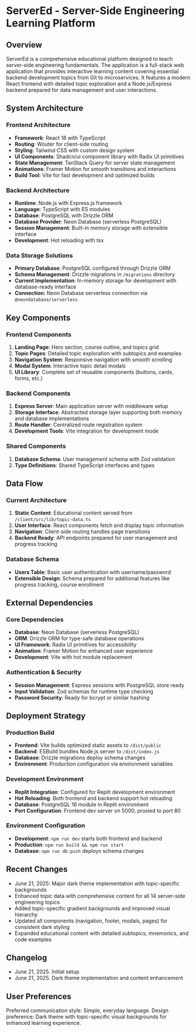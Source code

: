 # ServerEd - Server-Side Engineering Learning Platform

## Overview

ServerEd is a comprehensive educational platform designed to teach server-side engineering fundamentals. The application is a full-stack web application that provides interactive learning content covering essential backend development topics from Git to microservices. It features a modern React frontend with detailed topic exploration and a Node.js/Express backend prepared for data management and user interactions.

## System Architecture

### Frontend Architecture
- **Framework**: React 18 with TypeScript
- **Routing**: Wouter for client-side routing
- **Styling**: Tailwind CSS with custom design system
- **UI Components**: Shadcn/ui component library with Radix UI primitives
- **State Management**: TanStack Query for server state management
- **Animations**: Framer Motion for smooth transitions and interactions
- **Build Tool**: Vite for fast development and optimized builds

### Backend Architecture
- **Runtime**: Node.js with Express.js framework
- **Language**: TypeScript with ES modules
- **Database**: PostgreSQL with Drizzle ORM
- **Database Provider**: Neon Database (serverless PostgreSQL)
- **Session Management**: Built-in memory storage with extensible interface
- **Development**: Hot reloading with tsx

### Data Storage Solutions
- **Primary Database**: PostgreSQL configured through Drizzle ORM
- **Schema Management**: Drizzle migrations in `/migrations` directory
- **Current Implementation**: In-memory storage for development with database-ready interface
- **Connection**: Neon Database serverless connection via `@neondatabase/serverless`

## Key Components

### Frontend Components
1. **Landing Page**: Hero section, course outline, and topics grid
2. **Topic Pages**: Detailed topic exploration with subtopics and examples
3. **Navigation System**: Responsive navigation with smooth scrolling
4. **Modal System**: Interactive topic detail modals
5. **UI Library**: Complete set of reusable components (buttons, cards, forms, etc.)

### Backend Components
1. **Express Server**: Main application server with middleware setup
2. **Storage Interface**: Abstracted storage layer supporting both memory and database implementations
3. **Route Handler**: Centralized route registration system
4. **Development Tools**: Vite integration for development mode

### Shared Components
1. **Database Schema**: User management schema with Zod validation
2. **Type Definitions**: Shared TypeScript interfaces and types

## Data Flow

### Current Architecture
1. **Static Content**: Educational content served from `/client/src/lib/topic-data.ts`
2. **User Interface**: React components fetch and display topic information
3. **Navigation**: Client-side routing handles page transitions
4. **Backend Ready**: API endpoints prepared for user management and progress tracking

### Database Schema
- **Users Table**: Basic user authentication with username/password
- **Extensible Design**: Schema prepared for additional features like progress tracking, course enrollment

## External Dependencies

### Core Dependencies
- **Database**: Neon Database (serverless PostgreSQL)
- **ORM**: Drizzle ORM for type-safe database operations
- **UI Framework**: Radix UI primitives for accessibility
- **Animation**: Framer Motion for enhanced user experience
- **Development**: Vite with hot module replacement

### Authentication & Security
- **Session Management**: Express sessions with PostgreSQL store ready
- **Input Validation**: Zod schemas for runtime type checking
- **Password Security**: Ready for bcrypt or similar hashing

## Deployment Strategy

### Production Build
- **Frontend**: Vite builds optimized static assets to `/dist/public`
- **Backend**: ESBuild bundles Node.js server to `/dist/index.js`
- **Database**: Drizzle migrations deploy schema changes
- **Environment**: Production configuration via environment variables

### Development Environment
- **Replit Integration**: Configured for Replit development environment
- **Hot Reloading**: Both frontend and backend support hot reloading
- **Database**: PostgreSQL 16 module in Replit environment
- **Port Configuration**: Frontend dev server on 5000, proxied to port 80

### Environment Configuration
- **Development**: `npm run dev` starts both frontend and backend
- **Production**: `npm run build && npm run start`
- **Database**: `npm run db:push` deploys schema changes

## Recent Changes
- June 21, 2025: Major dark theme implementation with topic-specific backgrounds
- Enhanced topic data with comprehensive content for all 14 server-side engineering topics
- Added topic-specific gradient backgrounds and improved visual hierarchy
- Updated all components (navigation, footer, modals, pages) for consistent dark styling
- Expanded educational content with detailed subtopics, mnemonics, and code examples

## Changelog
- June 21, 2025. Initial setup
- June 21, 2025. Dark theme implementation and content enhancement

## User Preferences

Preferred communication style: Simple, everyday language.
Design preference: Dark theme with topic-specific visual backgrounds for enhanced learning experience.